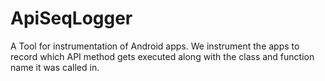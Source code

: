 # ApiSeqLogger
A Tool for instrumentation of Android apps. We instrument the apps to record which API method gets executed along with the class and function name it was called in.
